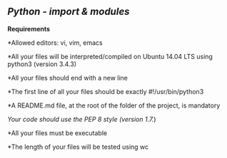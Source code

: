 *Python - import & modules*
---

**Requirements**

*Allowed editors: vi, vim, emacs

*All your files will be interpreted/compiled on Ubuntu 14.04 LTS using python3 (version 3.4.3)

*All your files should end with a new line

*The first line of all your files should be exactly #!/usr/bin/python3

*A README.md file, at the root of the folder of the project, is mandatory

*Your code should use the PEP 8 style (version 1.7.*)

*All your files must be executable

*The length of your files will be tested using wc